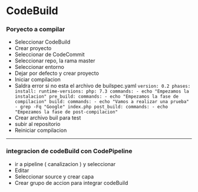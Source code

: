 # CodeBuild
### Poryecto a compilar
* Seleccionar CodeBuild
* Crear proyecto
* Seleccionar de CodeCommit
* Seleccionar repo, la rama master
* Seleccionar entorno
* Dejar por defecto y crear proyecto
* Iniciar compilacion
* Saldra error si no esta el archivo de builspec.yaml
`
version: 0.2
phases:
  install:
    runtime-versions:
        php: 7.3
    commands:
      - echo "Empezamos la instalacion"
  pre_build:
    commands:
      - echo "Empezamos la fase de compilacion"
  build:
    commands:
      - echo "Vamos a realizar una prueba"
      - grep -Fq "Google" index.php
  post_build:
    commands:
      - echo "Empezamos la fase de post-compilacion"
`
* Crear archivo buil para test
* subir al repositorio
* Reiniciar compilacion
---
### integracion de codeBuild con CodePipeline
* ir a pipeline ( canalizacion ) y seleccionar
* Editar
* Seleccionar source y crear capa
* Crear grupo de accion para integrar codeBuild